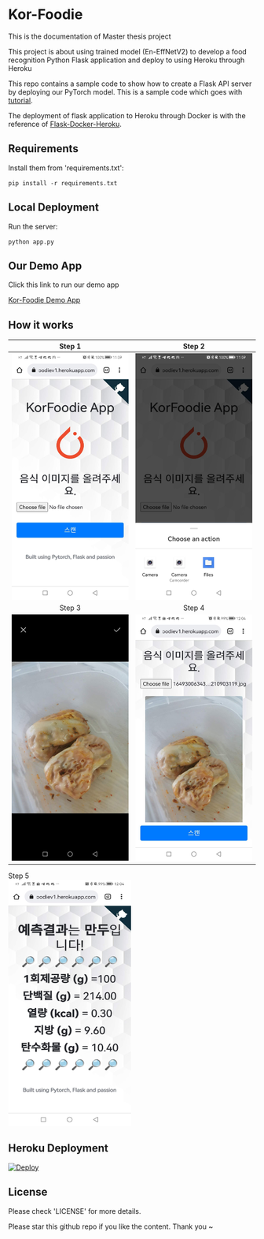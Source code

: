 # Kor-Foodie

This is the documentation of Master thesis project 

This project is about using trained model (En-EffNetV2) to develop a food recognition Python Flask application and deploy to using Heroku through Heroku

This repo contains a sample code to show how to create a Flask API server by deploying our PyTorch model. This is a sample code which goes with [tutorial](https://pytorch.org/tutorials/intermediate/flask_rest_api_tutorial.html).

The deployment of flask application to Heroku through Docker is with the reference of [Flask-Docker-Heroku](https://medium.com/@ashok7067/containerise-your-python-flask-using-docker-and-deploy-it-onto-heroku-a0b48d025e43).

## Requirements

Install them from 'requirements.txt':

    pip install -r requirements.txt

## Local Deployment

Run the server:

    python app.py

## Our Demo App

Click this link to run our demo app

[Kor-Foodie Demo App](https://korfoodiev1.herokuapp.com/)

## How it works
Step 1             |  Step 2              
:-------------------------:|:-------------------------:
<img src="https://github.com/sinhong96/Kor-Foodie/blob/main/app_screen/S1.jpg" width="250" height="500">   |   <img src="https://github.com/sinhong96/Kor-Foodie/blob/main/app_screen/S2.jpg" width="250" height="500">   
Step 3             |  Step 4    
<img src="https://github.com/sinhong96/Kor-Foodie/blob/main/app_screen/S3.jpg" width="250" height="500"> | <img src="https://github.com/sinhong96/Kor-Foodie/blob/main/app_screen/S4.jpg" width="250" height="500">   |   
Step 5             
<img src="https://github.com/sinhong96/Kor-Foodie/blob/main/app_screen/S5.jpg" width="250" height="500">

## Heroku Deployment

[![Deploy](https://www.herokucdn.com/deploy/button.svg)](https://korfoodiev1.herokuapp.com/)

## License

Please check 'LICENSE' for more details.

Please star this github repo if you like the content. Thank you ~
